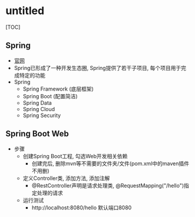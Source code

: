 # untitled

[TOC]

## Spring

- [官网](spring.io)
- Spring已形成了一种开发生态圈, Spring提供了若干子项目, 每个项目用于完成特定的功能
- Spring
  - Spring Framework (底层框架)
  - Spring Boot (配置简洁)
  - Spring Data
  - Spring Cloud
  - Spring Security

## Spring Boot Web

- 步骤
  - 创建Spring Boot工程, 勾选Web开发相关依赖
    - 创建完后, 删除mvn等不需要的文件夹/文件(pom.xml中的maven插件不用删)
  - 定义Controller类, 添加方法, 添加注解
    - @RestController声明是请求处理类, @RequestMapping("/hello")指定处理的请求
  - 运行测试
    - http\://localhost:8080/hello 默认端口8080
  